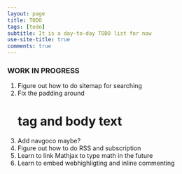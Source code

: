 ```yaml
---
layout: page
title: TODO
tags: [todo]
subtitle: It is a day-to-day TODO list for now
use-site-title: true
comments: true
---
```


### WORK IN PROGRESS

1. Figure out how to do sitemap for searching
2. Fix the padding around <h1> tag and body text
3. Add navgoco maybe?
4. Figure out how to do RSS and subscription
5. Learn to link Mathjax to type math in the future
6. Learn to embed webhighligting and inline commenting

